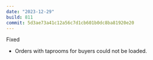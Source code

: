 ```yaml
---
date: "2023-12-29"
build: 811
commit: 5d3ae73a41c12a56c7d1cb601b0dc8ba81920e20
---
```


Fixed
- Orders with taprooms for buyers could not be loaded.
